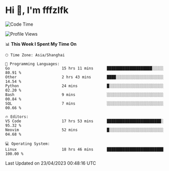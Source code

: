 # Hi 👋, I'm fffzlfk

<!--START_SECTION:waka-->
![Code Time](http://img.shields.io/badge/Code%20Time-168%20hrs%2023%20mins-blue)

![Profile Views](http://img.shields.io/badge/Profile%20Views-0-blue)

📊 **This Week I Spent My Time On** 

```text
🕑︎ Time Zone: Asia/Shanghai

💬 Programming Languages: 
Go                       15 hrs 11 mins      ████████████████████░░░░░   80.91 % 
Other                    2 hrs 43 mins       ████░░░░░░░░░░░░░░░░░░░░░   14.54 % 
Python                   24 mins             █░░░░░░░░░░░░░░░░░░░░░░░░   02.20 % 
Bash                     9 mins              ░░░░░░░░░░░░░░░░░░░░░░░░░   00.84 % 
SQL                      7 mins              ░░░░░░░░░░░░░░░░░░░░░░░░░   00.66 % 

🔥 Editors: 
VS Code                  17 hrs 53 mins      ████████████████████████░   95.32 % 
Neovim                   52 mins             █░░░░░░░░░░░░░░░░░░░░░░░░   04.68 % 

💻 Operating System: 
Linux                    18 hrs 46 mins      █████████████████████████   100.00 % 
```


 Last Updated on 23/04/2023 00:48:16 UTC
<!--END_SECTION:waka-->
